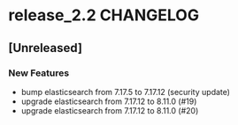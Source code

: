 # release_2.2 CHANGELOG

## [Unreleased]

### New Features

- bump elasticsearch from 7.17.5 to 7.17.12 (security update)
- upgrade elasticsearch from 7.17.12 to 8.11.0 (#19)
- upgrade elasticsearch from 7.17.12 to 8.11.0 (#20)


